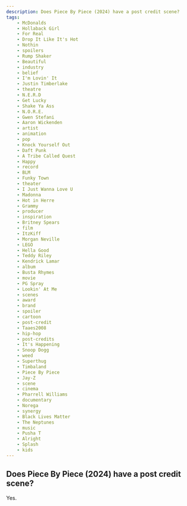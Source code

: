 ```yaml
---
description: Does Piece By Piece (2024) have a post credit scene?
tags: 
    - McDonalds
    - Hollaback Girl
    - For Real
    - Drop It Like It's Hot
    - Nothin
    - spoilers
    - Rump Shaker
    - Beautiful
    - industry
    - belief
    - I'm Lovin' It
    - Justin Timberlake
    - theatre
    - N.E.R.D
    - Get Lucky
    - Shake Ya Ass
    - N.O.R.E.
    - Gwen Stefani
    - Aaron Wickenden
    - artist
    - animation
    - pop
    - Knock Yourself Out
    - Daft Punk
    - A Tribe Called Quest
    - Happy
    - record
    - BLM
    - Funky Town
    - theater
    - I Just Wanna Love U
    - Madonna
    - Hot in Herre
    - Grammy
    - producer
    - inspiration
    - Britney Spears
    - film
    - ItzKiff
    - Morgan Neville
    - LEGO
    - Hella Good
    - Teddy Riley
    - Kendrick Lamar
    - album
    - Busta Rhymes
    - movie
    - PG Spray
    - Lookin' At Me
    - scenes
    - award
    - brand
    - spoiler
    - cartoon
    - post-credit
    - Taaes2008
    - hip-hop
    - post-credits
    - It's Happening
    - Snoop Dogg
    - weed
    - Superthug
    - Timbaland
    - Piece By Piece
    - Jay-Z
    - scene
    - cinema
    - Pharrell Williams
    - documentary
    - Norega
    - synergy
    - Black Lives Matter
    - The Neptunes
    - music
    - Pusha T
    - Alright
    - Splash
    - kids
---
```


## Does Piece By Piece (2024) have a post credit scene?

Yes.
